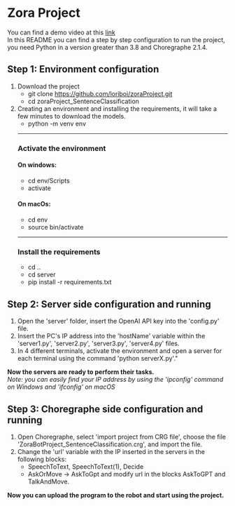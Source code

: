# Zora Project 
You can find a demo video at this [link](https://www.youtube.com)<br>
In this README you can find a step by step configuration to run the project, you need Python in a version greater than 3.8 and Choregraphe 2.1.4.
## Step 1: Environment configuration
1. Download the project  
    - git clone https://github.com/loriboi/zoraProject.git <br> 
    - cd zoraProject_SentenceClassification 
2. Creating an environment and installing the requirements, it will take a few minutes to download the models.<br>
    - python -m venv env
    ------------------------------
    ### Activate the environment
	#### On windows:
	- cd env/Scripts
	- activate
	#### On macOs:
	- cd env
	- source bin/activate
    ------------------------------	
    ### Install the requirements    
    - cd ..
	- cd server
	- pip install -r requirements.txt

## Step 2: Server side configuration and running
1. Open the 'server' folder, insert the OpenAI API key into the 'config.py' file.
2. Insert the PC's IP address into the 'hostName' variable within the 'server1.py', 'server2.py', 'server3.py', 'server4.py' files.
3. In 4 different terminals, activate the environment and open a server for each terminal using the command 'python serverX.py'."

**Now the servers are ready to perform their tasks.** <br>
*Note: you can easily find your IP address by using the 'ipconfig' command on Windows and 'ifconfig' on macOS*

## Step 3: Choregraphe side configuration and running
1. Open Choregraphe, select 'import project from CRG file', choose the file 'ZoraBotProject_SentenceClassification.crg', and import the file.
2. Change the 'url' variable with the IP inserted in the servers in the following blocks:
   - SpeechToText, SpeechToText(1), Decide
   - AskOrMove -> AskToGpt and modify url in the blocks AskToGPT and TalkAndMove.

**Now you can upload the program to the robot and start using the project.**   
